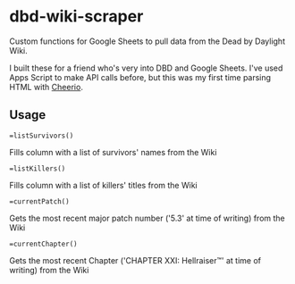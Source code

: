 # dbd-wiki-scraper
Custom functions for Google Sheets to pull data from the Dead by Daylight Wiki. 

I built these for a friend who's very into DBD and Google Sheets. I've used Apps Script to make API calls before, but this was my first time parsing HTML with [Cheerio](https://github.com/tani/cheeriogs).


## Usage

```=listSurvivors()```

Fills column with a list of survivors' names from the Wiki

```=listKillers()```

Fills column with a list of killers' titles from the Wiki

```=currentPatch()```

Gets the most recent major patch number ('5.3' at time of writing) from the Wiki

```=currentChapter()```

Gets the most recent Chapter ('CHAPTER XXI: Hellraiser™' at time of writing) from the Wiki
